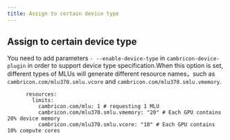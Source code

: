 ```yaml
---
title: Assign to certain device type
---
```


## Assign to certain device type

You need to add parameters `- --enable-device-type` in `cambricon-device-plugin` in order to support device type specification.When this option is set, different types of MLUs will generate different resource names，such as `cambricon.com/mlu370.smlu.vcore` and `cambricon.com/mlu370.smlu.vmemory`.

```
      resources:
        limits:
          cambricon.com/mlu: 1 # requesting 1 MLU
          cambricon.com/mlu370.smlu.vmemory: "20" # Each GPU contains 20% device memory
          cambricon.com/mlu370.smlu.vcore: "10" # Each GPU contains 10% compute cores
```

